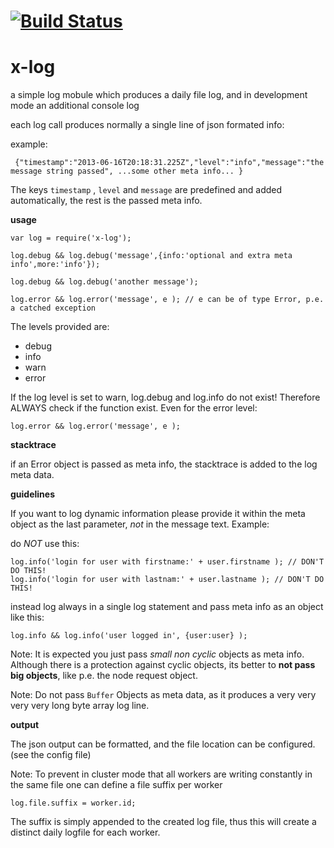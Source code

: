 [![Build Status](https://travis-ci.org/x-component/x-log.png?v0.0.6)](https://travis-ci.org/x-component/x-log)
=======================================================================================================



x-log
=====

a simple log mobule which produces a daily file log,
and in development mode an additional console log

each log call produces normally a single line of json formated info:

example:

     {"timestamp":"2013-06-16T20:18:31.225Z","level":"info","message":"the message string passed", ...some other meta info... }


The keys `timestamp` , `level` and `message` are predefined and added automatically, the rest is the passed meta info.

**usage**

    var log = require('x-log');

    log.debug && log.debug('message',{info:'optional and extra meta info',more:'info'});

    log.debug && log.debug('another message');

    log.error && log.error('message', e ); // e can be of type Error, p.e. a catched exception


The levels provided are:

 - debug
 - info
 - warn
 - error

If the log level is set to warn, log.debug and log.info do not exist!
Therefore ALWAYS check if the function exist. Even for the error
level:

    log.error && log.error('message', e );

**stacktrace**

if an Error object is passed as meta info, the stacktrace is added to the log meta data.

**guidelines**

If you want to log dynamic information please provide it within the meta object as
the last parameter, *not* in the message text. Example:

do *NOT* use this:

    log.info('login for user with firstname:' + user.firstname ); // DON'T DO THIS!
    log.info('login for user with lastnam:' + user.lastname ); // DON'T DO THIS!

instead log always in a single log statement and pass meta info as an
object like this:

    log.info && log.info('user logged in', {user:user} );

Note: It is expected you just pass *small* *non cyclic* objects as meta info. Although there is a
protection against cyclic objects, its better to **not pass big objects**, like p.e. the node
request object.

Note: Do not pass `Buffer` Objects as meta data, as it produces a
very very very very long byte array log line.


**output**

The json output can be formatted, and the file location can be
configured. (see the config file)

Note: To prevent in cluster mode that all workers are writing constantly in the same
file one can define a file suffix per worker

    log.file.suffix = worker.id;

The suffix is simply appended to the created log file, thus this will
create a distinct daily logfile for each worker.
